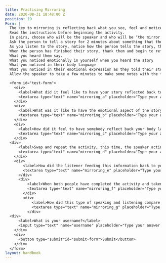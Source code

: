 ```yaml
---
title: Practising Mirroring
date: 2020-08-31 18:48:00 Z
position: 19
Form: |
  The key to mirroring is reflecting back what you see, feel and notice in the other person.
  Read the instructions before beginning the activity.
  In pairs, choose who will be the speaker and who will be ‘the mirror’. When you are ready, set a timer for 2 minutes. You can do the activity with more time after practising it once.
  Ask the person to tell a story for 2 minutes about something that they enjoy doing.
  As you listen to the story, notice how the person tells the story, through their words, emotional expressions and body language.
  When the person has finished their story, thank them and begin to reflect back:
  What you heard them say.
  What you noticed emotionally in yourself when you heard the story
  What you noticed in their body language
  What you noticed in their emotional expression as they told their story
  Allow the speaker to take a few minutes to make some notes with the following prompts:

  <form id="test-form">
    <div>
      <label>What did it feel like to have your story reflected back to you?</label>
      <textarea type="text" name="mirroring_a" placeholder="Type your answer here"/></textarea>
    </div>
    <div>
      <label>What was it like to have the emotional aspect of the story reflected back to you? Was it accurate?</label>
      <textarea type="text" name="mirroring_b" placeholder="Type your answer here"/></textarea>
    </div>
    <div>
      <label>How did it feel to have somebody reflect back your body language to you?</label>
      <textarea type="text" name="mirroring_c" placeholder="Type your answer here"/></textarea>
    </div>
  <div>
      <label>Swap and repeat the activity, this time, the speaker acting as the mirror.</label>
      <textarea type="text" name="mirroring_d" placeholder="Type your answer here"/></textarea>
    </div>
    <div>
        <label>How did the listener feeding this information back to you make you feel about the experience that you shared?</label>
        <textarea type="text" name="mirroring_e" placeholder="Type your answer here"/></textarea>
      </div>
      <div>
          <label>When both people have completed the activity and taken notes, ask the pairs to feedback to the group:What was it like to feedback this information to somebody? What was it like to have this information fed back to you?</label>
          <textarea type="text" name="mirroring_f" placeholder="Type your answer here"/></textarea>
        </div>
        <div>
            <label>How did this type of speaking and listening compare to other times you have shared your story with somebody?</label>
            <textarea type="text" name="mirroring_g" placeholder="Type your answer here"/></textarea>
          </div>
  <div>
      <label>What is your username?</label>
      <input type="text" name="username" placeholder="Type your answer here"/></input>
    </div>
    <div>
      <button type="submit"id="submit-form">Submit</button>
    </div>
  </form>
layout: handbook
---
```


